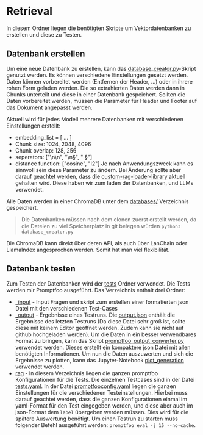 # Retrieval

In diesem Ordner liegen die benötigten Skripte um Vektordatenbanken zu erstellen und diese zu Testen.

## Datenbank erstellen
Um eine neue Datenbank zu erstellen, kann das [database_creator.py](./database_creator.py)-Skript genutzt werden. 
Es können verschiedene Einstellungen gesetzt werden. Daten können vorbereitet werden (Entfernen der Header, ...) oder in ihrere rohen Form geladen werden. Die so extrahierten Daten werden dann in Chunks unterteilt und diese in einer Datenbank gespeichert. Sollten die Daten vorbereitet werden, müssen die Parameter für Header und Footer auf das Dokument angepasst werden.

Aktuell wird für jedes Modell mehrere Datenbanken mit verschiedenen Einstellungen erstellt:
- embedding_list = [ ... ]
- Chunk size: 1024, 2048, 4096
- Chunk overlap: 128, 256
- seperators: ["\n\n", "\n§", "  §"]
- distance function: ["cosine", "l2"]
Je nach Anwendungszweck kann es sinnvoll sein diese Parameter zu ändern. Bei Änderung sollte aber darauf geachtet werden, dass die [custom-rag-loader-library](../libs/custom_rag_loader/) aktuell gehalten wird. Diese haben wir zum laden der Datenbanken, und LLMs verwendet.

Alle Daten werden in einer ChromaDB unter dem [databases/](./databases/) Verzeichnis gespeichert. 
> Die Datenbanken müssen nach dem clonen zuerst erstellt werden, da die Dateien zu viel Speicherplatz in git belegen würden  `python3 database_creator.py`

Die ChromaDB kann direkt über deren API, als auch über LanChain oder LlamaIndex angesprochen werden. Somit hat man viel flexibilität.


## Datenbank testen
Zum Testen der Datenbanken wird der [tests](./tests) Ordner verwendet. Die Tests werden mir Promptfoo ausgeführt. Das Verzeichnis enthalt drei Ordner:
- [_input](./tests/_input/) - Input Fragen und skript zum erstellen einer formatierten json Datei mit den verschiedenen Test-Cases
- [_output](./tests/_output/) - Ergebnisse eines Testruns. Die [output.json](./tests/_output/output.json) enthält die Ergebnisse des letzten Testruns (Da diese Datei sehr groß ist, sollte diese mit keinem Editor geöffnet werden. Zudem kann sie nicht auf github hochgeladen werden). Um die Daten in ein besser verwendbares Format zu bringen, kann das Skript [promptfoo_output_converter.py](./tests/_output/promptfoo_output_converter.py) verwendet werden. Dieses erstellt ein kompaktere json Datei mit allen benötigten Informationen. Um nun die Daten auszuwerten und sich die Ergebnisse zu plotten, kann das Jupyter-Notebook [plot_generation](./tests/_output/plot_generation.ipynb) verwendet werden.
- [rag](./tests/rag/) - In diesem Verzeichnis liegen die ganzen promptfoo Konfigurationen für die Tests. Die einzelnen Testcases sind in der Datei [tests.yaml](./tests/rag/tests.yaml). In der Datei [promptfooconfig.yaml](./tests/rag/promptfooconfig.yaml) liegen die ganzen Einstellungen für die verschiedenen Testeinstellungen. Hierbei muss darauf geachtet werden, dass die ganzen Konfigurationen einmal im yaml-Format für den Test eingegeben werden, und diese aber auch im json-Format dem `label` übergeben werden müssen. Dies wird für die spätere Auswertung benötigt. Um einen Testrun zu starten muss folgender Befehl ausgeführt werden: `promptfoo eval -j 15 --no-cache`.